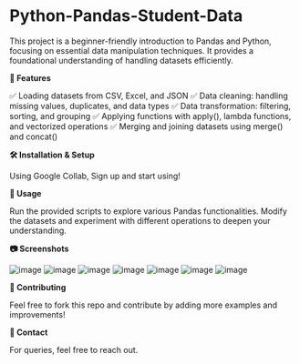 # Python-Pandas-Student-Data

This project is a beginner-friendly introduction to Pandas and Python, focusing on essential data manipulation techniques. It provides a foundational understanding of handling datasets efficiently.

**📂 Features**

✅ Loading datasets from CSV, Excel, and JSON
✅ Data cleaning: handling missing values, duplicates, and data types
✅ Data transformation: filtering, sorting, and grouping
✅ Applying functions with apply(), lambda functions, and vectorized operations
✅ Merging and joining datasets using merge() and concat()

**🛠️ Installation & Setup**

Using Google Collab, Sign up and start using!

**🚀 Usage**

Run the provided scripts to explore various Pandas functionalities. Modify the datasets and experiment with different operations to deepen your understanding.

**📷 Screenshots**

![image](https://github.com/user-attachments/assets/2e1861ba-2654-403b-bbc4-81add6b4a27f)
![image](https://github.com/user-attachments/assets/3839496d-66d5-4415-833b-d0000327dbe7)
![image](https://github.com/user-attachments/assets/e0b0c1c9-cf95-422f-a8e1-b42a03bcfb57)
![image](https://github.com/user-attachments/assets/2a425ff6-55c9-4ebc-a5ec-e5d9e578b3c5)
![image](https://github.com/user-attachments/assets/e3346253-e5e6-4279-bdca-45a380aa6188)
![image](https://github.com/user-attachments/assets/089c5156-43d6-4fab-b6ab-162f4d976c5b)
![image](https://github.com/user-attachments/assets/671af818-fc10-4a0c-ae6e-47c94c4a7f44)

**🤝 Contributing**

Feel free to fork this repo and contribute by adding more examples and improvements!

**📧 Contact**

For queries, feel free to reach out.

